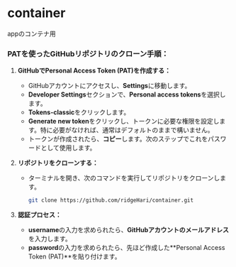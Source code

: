 # container
appのコンテナ用


### PATを使ったGitHubリポジトリのクローン手順：

1. **GitHubでPersonal Access Token (PAT)を作成する：**
   - GitHubアカウントにアクセスし、**Settings**に移動します。
   - **Developer Settings**セクションで、**Personal access tokens**を選択します。
   - **Tokens-classic**をクリックします。
   - **Generate new token**をクリックし、トークンに必要な権限を設定します。特に必要がなければ、通常はデフォルトのままで構いません。
   - トークンが作成されたら、**コピー**します。次のステップでこれをパスワードとして使用します。

2. **リポジトリをクローンする：**
   - ターミナルを開き、次のコマンドを実行してリポジトリをクローンします。
     ```bash
     git clone https://github.com/ridgeHari/container.git
     ```
   
3. **認証プロセス：**
   - **username**の入力を求められたら、**GitHubアカウントのメールアドレス**を入力します。
   - **password**の入力を求められたら、先ほど作成した**Personal Access Token (PAT)**を貼り付けます。
